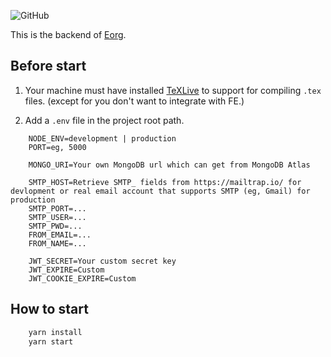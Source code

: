 ![GitHub](https://img.shields.io/github/license/zhyd1997/Eorg-Server)

This is the backend of [Eorg](https://github.com/zhyd1997/Eorg).

## Before start

1. Your machine must have installed [TeXLive](https://www.tug.org/texlive/) to support
   for compiling `.tex` files. (except for you don't want to integrate with FE.)

2. Add a `.env` file in the project root path.

```env
	NODE_ENV=development | production
	PORT=eg, 5000

	MONGO_URI=Your own MongoDB url which can get from MongoDB Atlas

	SMTP_HOST=Retrieve SMTP_ fields from https://mailtrap.io/ for devlopment or real email account that supports SMTP (eg, Gmail) for production
	SMTP_PORT=...
	SMTP_USER=...
	SMTP_PWD=...
	FROM_EMAIL=...
	FROM_NAME=...

	JWT_SECRET=Your custom secret key
	JWT_EXPIRE=Custom
	JWT_COOKIE_EXPIRE=Custom
```

## How to start

```bash
	yarn install
	yarn start
```
